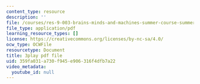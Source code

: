 ```yaml
---
content_type: resource
description: ''
file: /courses/res-9-003-brains-minds-and-machines-summer-course-summer-2015/359fa031a730f945e906316f4dfb7a22_svW8NV1A6k.pdf
file_type: application/pdf
learning_resource_types: []
license: https://creativecommons.org/licenses/by-nc-sa/4.0/
ocw_type: OCWFile
resourcetype: Document
title: 3play pdf file
uid: 359fa031-a730-f945-e906-316f4dfb7a22
video_metadata:
  youtube_id: null
---
```

